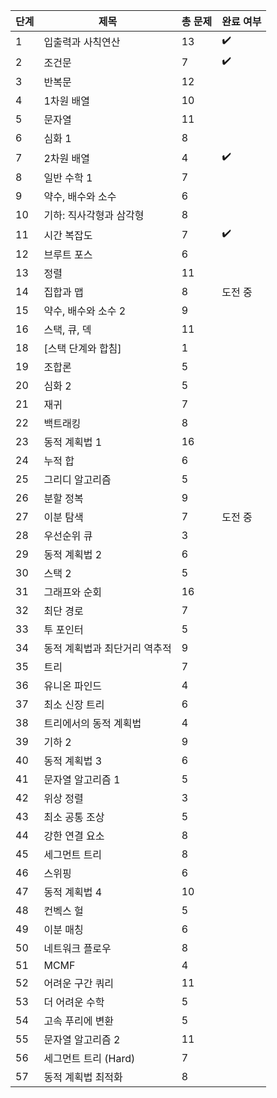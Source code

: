 | 단계 | 제목                               | 총 문제 | 완료 여부  |
|------|-----------------------------------|---------|------------|
| 1    | 입출력과 사칙연산                 | 13      | ✔️    |
| 2    | 조건문                            | 7       |  ✔️    |
| 3    | 반복문                            | 12      |            |
| 4    | 1차원 배열                        | 10      |            |
| 5    | 문자열                            | 11      |            |
| 6    | 심화 1                            | 8       |            |
| 7    | 2차원 배열                        | 4       |      ✔️      |
| 8    | 일반 수학 1                      | 7       |            |
| 9    | 약수, 배수와 소수                | 6       |            |
| 10   | 기하: 직사각형과 삼각형          | 8       |            |
| 11   | 시간 복잡도                      | 7       | ✔️    |
| 12   | 브루트 포스                      | 6       |            |
| 13   | 정렬                              | 11      |            |
| 14   | 집합과 맵                        | 8       | 도전 중    |
| 15   | 약수, 배수와 소수 2              | 9       |            |
| 16   | 스택, 큐, 덱                    | 11      |            |
| 18   | [스택 단계와 합침]               | 1       |            |
| 19   | 조합론                           | 5       |            |
| 20   | 심화 2                           | 5       |            |
| 21   | 재귀                             | 7       |            |
| 22   | 백트래킹                         | 8       |            |
| 23   | 동적 계획법 1                    | 16      |            |
| 24   | 누적 합                          | 6       |            |
| 25   | 그리디 알고리즘                 | 5       |            |
| 26   | 분할 정복                       | 9       |            |
| 27   | 이분 탐색                       | 7       | 도전 중    |
| 28   | 우선순위 큐                     | 3       |            |
| 29   | 동적 계획법 2                    | 6       |            |
| 30   | 스택 2                           | 5       |            |
| 31   | 그래프와 순회                   | 16       |            |
| 32   | 최단 경로                        | 7       |            |
| 33   | 투 포인터                        | 5       |            |
| 34   | 동적 계획법과 최단거리 역추적   | 9       |            |
| 35   | 트리                             | 7       |            |
| 36   | 유니온 파인드                   | 4       |            |
| 37   | 최소 신장 트리                  | 6       |            |
| 38   | 트리에서의 동적 계획법          | 4       |            |
| 39   | 기하 2                           | 9       |            |
| 40   | 동적 계획법 3                    | 6       |            |
| 41   | 문자열 알고리즘 1               | 5       |            |
| 42   | 위상 정렬                        | 3       |            |
| 43   | 최소 공통 조상                  | 5       |            |
| 44   | 강한 연결 요소                  | 8       |            |
| 45   | 세그먼트 트리                   | 8       |            |
| 46   | 스위핑                           | 6       |            |
| 47   | 동적 계획법 4                    | 10      |            |
| 48   | 컨벡스 헐                       | 5       |            |
| 49   | 이분 매칭                       | 6       |            |
| 50   | 네트워크 플로우                 | 8       |            |
| 51   | MCMF                             | 4       |            |
| 52   | 어려운 구간 쿼리                | 11      |            |
| 53   | 더 어려운 수학                  | 5       |            |
| 54   | 고속 푸리에 변환                | 5       |            |
| 55   | 문자열 알고리즘 2               | 11      |            |
| 56   | 세그먼트 트리 (Hard)            | 7       |            |
| 57   | 동적 계획법 최적화              | 8       |            |